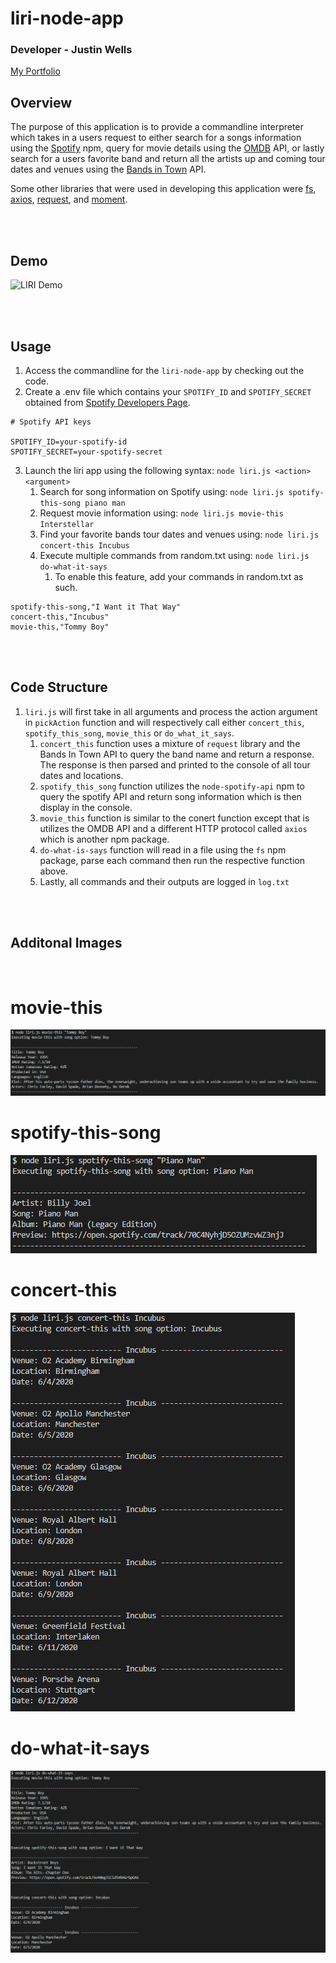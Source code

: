 # liri-node-app

### Developer - Justin Wells
[My Portfolio](https://jwellstx.github.io/My_Portfolio/)

## Overview
The purpose of this application is to provide a commandline interpreter which takes in a users request to either search for a songs information using the [Spotify](https://www.npmjs.com/package/node-spotify-api) npm, query for movie details using the [OMDB](http://www.omdbapi.com/) API, or lastly search for a users favorite band and return all the artists up and coming tour dates and venues using the [Bands in Town](https://www.artists.bandsintown.com/login) API. 

Some other libraries that were used in developing this application were [fs](https://www.npmjs.com/package/fs), [axios](https://www.npmjs.com/package/axios), [request](https://www.npmjs.com/package/request), and [moment](https://www.npmjs.com/package/moment).

<br /><br />

## Demo

![LIRI Demo](/images/liri.gif) 

<br /><br />

## Usage
1. Access the commandline for the `liri-node-app` by checking out the code.
2. Create a .env file which contains your `SPOTIFY_ID` and `SPOTIFY_SECRET` obtained from [Spotify Developers Page](https://developer.spotify.com/).

```
# Spotify API keys

SPOTIFY_ID=your-spotify-id
SPOTIFY_SECRET=your-spotify-secret
```
3. Launch the liri app using the following syntax: `node liri.js <action> <argument>`
   1. Search for song information on Spotify using: `node liri.js spotify-this-song piano man`
   2. Request movie information using: `node liri.js movie-this Interstellar`
   3. Find your favorite bands tour dates and venues using: `node liri.js concert-this Incubus`
   4. Execute multiple commands from random.txt using: `node liri.js do-what-it-says`
      1. To enable this feature, add your commands in random.txt as such.
       
```
spotify-this-song,"I Want it That Way"
concert-this,"Incubus"
movie-this,"Tommy Boy"
```

<br /><br />

## Code Structure
1. `liri.js` will first take in all arguments and process the action argument in `pickAction` function and will respectively call either `concert_this`, `spotify_this_song`, `movie_this` or `do_what_it_says`.
   1. `concert_this` function uses a mixture of `request` library and the Bands In Town API to query the band name and return a response.  The response is then parsed and printed to the console of all tour dates and locations.
   2. `spotify_this_song` function utilizes the `node-spotify-api` npm to query the spotify API and return song information which is then display in the console.
   3. `movie_this` function is similar to the conert function except that is utilizes the OMDB API and a different HTTP protocol called `axios` which is another npm package.
   4. `do-what-is-says` function will read in a file using the `fs` npm package, parse each command then run the respective function above.
   5. Lastly, all commands and their outputs are logged in `log.txt`

<br /><br />

## Additonal Images
<br />

# movie-this

![movie-this](/images/movie-this.PNG)
<br />
# spotify-this-song

![spotify-this-song](/images/spotify-this-song.PNG)
<br />
# concert-this

![concert-this](images/concert-this.PNG)
<br />
# do-what-it-says

![do-what-it-says](/images/do-what-it-says.PNG)
<br />
